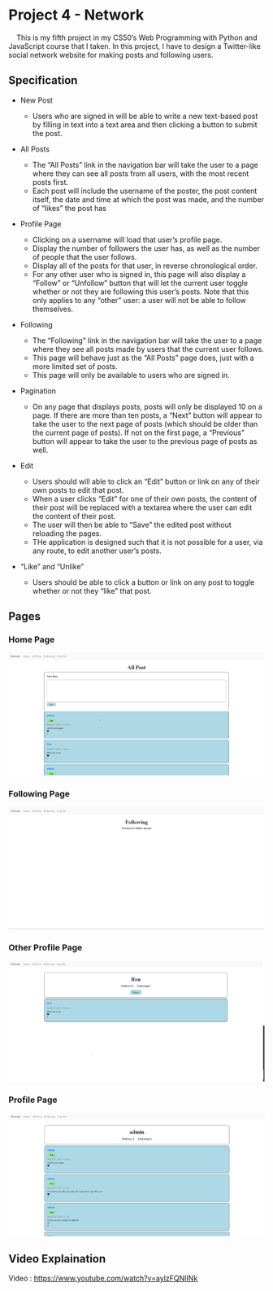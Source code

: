 # Project 4 - Network

&nbsp;&nbsp;&nbsp;&nbsp;This is my fifth project in my CS50’s Web Programming with Python and JavaScript course that I taken. In this project, I have to design a Twitter-like social network website for making posts and following users.

## Specification

* New Post
    * Users who are signed in will be able to write a new text-based post by filling in text into a text area and then clicking a button to submit the post.

* All Posts
    * The “All Posts” link in the navigation bar will take the user to a page where they can see all posts from all users, with the most recent posts first.
    * Each post will include the username of the poster, the post content itself, the date and time at which the post was made, and the number of “likes” the post has

* Profile Page
    * Clicking on a username will load that user’s profile page. 
    * Display the number of followers the user has, as well as the number of people that the user follows.
    * Display all of the posts for that user, in reverse chronological order.
    * For any other user who is signed in, this page will also display a “Follow” or “Unfollow” button that will let the current user toggle whether or not they are following this user’s posts. Note that this only applies to any “other” user: a user will not be able to follow themselves.

* Following
    * The “Following” link in the navigation bar will take the user to a page where they see all posts made by users that the current user follows.
    * This page will behave just as the “All Posts” page does, just with a more limited set of posts.
    * This page will only be available to users who are signed in.

* Pagination
    * On any page that displays posts, posts will only be displayed 10 on a page. If there are more than ten posts, a “Next” button will appear to take the user to the next page of posts (which should be older than the current page of posts). If not on the first page, a “Previous” button will appear to take the user to the previous page of posts as well.

* Edit
    * Users should will able to click an “Edit” button or link on any of their own posts to edit that post.
    * When a user clicks “Edit” for one of their own posts, the content of their post will be replaced with a textarea where the user can edit the content of their post.
    * The user will then be able to “Save” the edited post without reloading the pages.
    * THe application is designed such that it is not possible for a user, via any route, to edit another user’s posts.

* “Like” and “Unlike”
    * Users should be able to click a button or link on any post to toggle whether or not they “like” that post.

## Pages

### Home Page

![Home Page](images/home.png)

### Following Page

![Following Page](images/following.png)

### Other Profile Page

![Other Profile Page](images/otherProfile.png)

### Profile Page

![Profile Page](images/profile.png)

## Video Explaination

Video : https://www.youtube.com/watch?v=aylzFQNIINk
